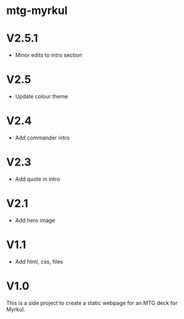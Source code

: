 # mtg-myrkul
<h1>V2.5.1</h1>
<ul>
<li> Minor edits to intro section
</li>
</ul>

<h1>V2.5</h1>
<ul>
<li> Update colour theme
</li>
</ul>

<h1>V2.4</h1>
<ul>
<li> Add commander intro
</li>
</ul>

<h1>V2.3</h1>
<ul>
<li> Add quote in intro
</li>
</ul>

<h1>V2.1</h1>
<ul>
<li> Add hero image
</li>
</ul>

<h1>V1.1</h1>
<ul>
<li> Add html, css, files
</li>
</ul>

<h1>V1.0</h1>
This is a side project to create a static webpage for an MTG deck for Myrkul. 